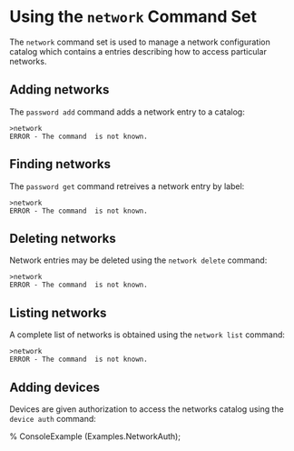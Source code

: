 
# Using the `network` Command Set

The `network` command set is used to manage a network configuration catalog which contains
a entries describing how to access particular networks.

## Adding networks

The `password add` command adds a network entry to a catalog:


````
>network 
ERROR - The command  is not known.
````


## Finding networks

The `password get`  command retreives a network entry by label:


````
>network 
ERROR - The command  is not known.
````

## Deleting networks

Network entries may be deleted using the  `network delete` command:


````
>network 
ERROR - The command  is not known.
````

## Listing networks

A complete list of networks is obtained using the  `network list` command:


````
>network 
ERROR - The command  is not known.
````

## Adding devices

Devices are given authorization to access the networks catalog using the 
 `device auth` command:

 %  ConsoleExample (Examples.NetworkAuth);


